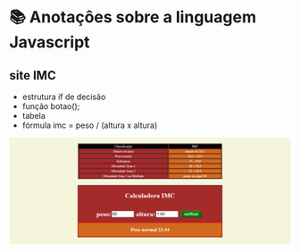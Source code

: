 # 📚 Anotaçôes sobre a linguagem Javascript
 
 ## site IMC
 * estrutura if de decisão
 * função botao(); 
 * tabela 
 * fórmula imc = peso / (altura x altura)

![imagem](https://github.com/leandroluizpereira/javascript/blob/main/site_imc/imc.png)
